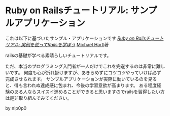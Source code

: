 # Ruby on Railsチュートリアル: サンプルアプリケーション

これは以下に基づいたサンプル・アプリケーションです
[*Ruby on Railsチュートリアル:
実例を使ってRailsを学ぼう*](http://railstutorial.jp/)
[Michael Hartl](http://www.michaelhartl.com/)著

railsの基礎が学べる素晴らしいチュートリアルです。

ただ、本当のプログラミング入門者が一人だけでこれを完遂するのは非常に難しいです。
何度も心が折れ掛けますが、あきらめずにコツコツやっていけば必ず完成させられます。
サンプルアプリケーションが実際に動いているのを見ると、得も言われぬ達成感に包まれ、今後の学習意欲が高まります。
ある程度経験のある人ならスイスイ進めることができると思いますのでrailsを習得したい方は是非取り組んでみてください。

by nip0p0
